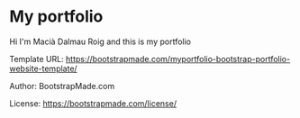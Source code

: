 # My portfolio
Hi I'm Macià Dalmau Roig and this is my portfolio

Template URL: https://bootstrapmade.com/myportfolio-bootstrap-portfolio-website-template/

Author: BootstrapMade.com

License: https://bootstrapmade.com/license/
